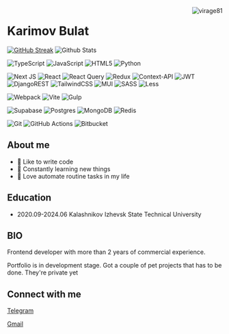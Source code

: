 <img align="right" src="https://komarev.com/ghpvc/?username=virage81" alt="virage81" />

# Karimov Bulat

[![GitHub Streak](https://streak-stats.demolab.com?user=virage81&theme=tokyonight-duo&hide_border=true&short_numbers=true&exclude_days=Sun%2CSat&card_height=195&background=0C1117)](https://git.io/streak-stats)
![Github Stats](https://github-readme-stats.vercel.app/api?username=virage81&theme=tokyonight&hide_rank=true&hide_title=false&hide_border=true&bg_color=0C1117)

![TypeScript](https://img.shields.io/badge/typescript-%23007ACC.svg?style=flat&logo=typescript&logoColor=white)
![JavaScript](https://img.shields.io/badge/javascript-%23323330.svg?style=flat&logo=javascript&logoColor=%23F7DF1E)
![HTML5](https://img.shields.io/badge/html5-%23E34F26.svg?style=flat&logo=html5&logoColor=white)
![Python](https://img.shields.io/badge/python-3670A0?style=flat&logo=python&logoColor=ffdd54)

![Next JS](https://img.shields.io/badge/Next-black?style=flat&logo=next.js&logoColor=white)
![React](https://img.shields.io/badge/react-%2320232a.svg?style=flat&logo=react&logoColor=%2361DAFB)
![React Query](https://img.shields.io/badge/-React%20Query-FF4154?style=flat&logo=react%20query&logoColor=white)
![Redux](https://img.shields.io/badge/redux-%23593d88.svg?style=flat&logo=redux&logoColor=white)
![Context-API](https://img.shields.io/badge/Context--Api-000000?style=flat&logo=react)
![JWT](https://img.shields.io/badge/JWT-black?style=flat&logo=JSON%20web%20tokens)
![DjangoREST](https://img.shields.io/badge/DJANGO-REST-ff1709?style=flat&logo=django&logoColor=white&color=ff1709&labelColor=gray)
![TailwindCSS](https://img.shields.io/badge/tailwindcss-%2338B2AC.svg?style=flat&logo=tailwind-css&logoColor=white)
![MUI](https://img.shields.io/badge/MUI-%230081CB.svg?style=flat&logo=mui&logoColor=white)
![SASS](https://img.shields.io/badge/SASS-hotpink.svg?style=flat&logo=SASS&logoColor=white)
![Less](https://img.shields.io/badge/less-2B4C80?style=flat&logo=less&logoColor=white)

![Webpack](https://img.shields.io/badge/webpack-%238DD6F9.svg?style=flat&logo=webpack&logoColor=black)
![Vite](https://img.shields.io/badge/vite-%23646CFF.svg?style=flat&logo=vite&logoColor=white)
![Gulp](https://img.shields.io/badge/GULP-%23CF4647.svg?style=flat&logo=gulp&logoColor=white)

![Supabase](https://img.shields.io/badge/Supabase-3ECF8E?style=flat&logo=supabase&logoColor=white)
![Postgres](https://img.shields.io/badge/postgres-%23316192.svg?style=flat&logo=postgresql&logoColor=white)
![MongoDB](https://img.shields.io/badge/MongoDB-%234ea94b.svg?style=flat&logo=mongodb&logoColor=white)
![Redis](https://img.shields.io/badge/redis-%23DD0031.svg?style=flat&logo=redis&logoColor=white)

![Git](https://img.shields.io/badge/git-%23F05033.svg?style=flat&logo=git&logoColor=white)
![GitHub Actions](https://img.shields.io/badge/github%20actions-%232671E5.svg?style=flat&logo=githubactions&logoColor=white)
![Bitbucket](https://img.shields.io/badge/bitbucket-%230047B3.svg?style=flat&logo=bitbucket&logoColor=white)

## About me

- 💪 Like to write code
- 🥅 Constantly learning new things
- 🌟 Love automate routine tasks in my life

## Education

- 2020.09-2024.06 Kalashnikov Izhevsk State Technical University

## BIO

Frontend developer with more than 2 years of commercial experience.

Portfolio is in development stage. Got a couple of pet projects that has to be done. They're private yet

## Connect with me

<a href="https://t.me/Bulat_KA18">Telegram</a>

<a href="mailto:karimovminds@gmail.com">Gmail</a>
